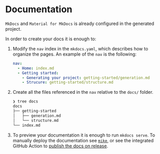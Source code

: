 # Documentation

`MkDocs` and `Material for MkDocs` is already configured in the generated project.

In order to create your docs it is enough to:

1. Modify the `nav` index in the `mkdocs.yaml`, which describes how to organize the pages.
   An example of the `nav` is the following:

    ```yaml
    nav:
      - Home: index.md
      - Getting started:
        - Generating your project: getting-started/generation.md
        - Strucure: getting-started/structure.md
    ```

2. Create all the files referenced in the `nav` relative to the `docs/` folder.

    ```bash
    ❯ tree docs
    docs
    ├── getting-started
    │   ├── generation.md
    │   └── structure.md
    └── index.md
    ```

3. To preview your documentation it is enough to run `mkdocs serve`. To manually deploy the documentation
    see [`mike`](https://github.com/jimporter/mike), or see the integrated GitHub Action to [publish the docs on release](/features/cicd/#publish-docs).
